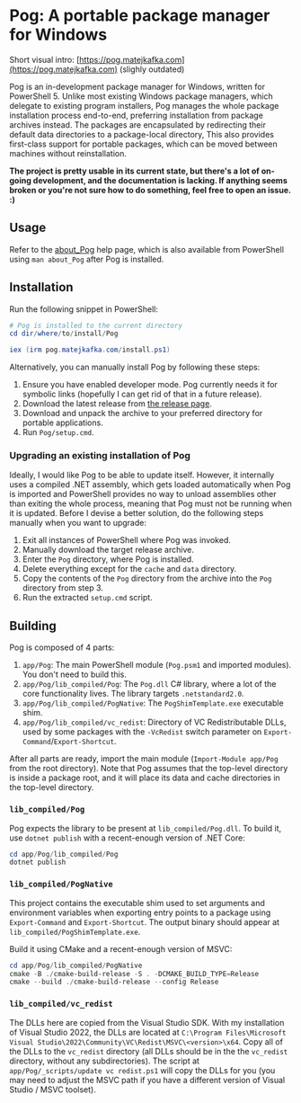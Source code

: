 # Pog: A portable package manager for Windows

Short visual intro: [https://pog.matejkafka.com](https://pog.matejkafka.com) (slighly outdated)

Pog is an in-development package manager for Windows, written for PowerShell 5. Unlike most existing Windows package managers, which delegate to existing program installers, Pog manages the whole package installation process end-to-end, preferring installation from package archives instead. The packages are encapsulated by redirecting their default data directories to a package-local directory, This also provides first-class support for portable packages, which can be moved between machines without reinstallation.

**The project is pretty usable in its current state, but there's a lot of on-going development, and the documentation is lacking. If anything seems broken or you're not sure how to do something, feel free to open an issue. :)**

## Usage

Refer to the [about_Pog](./app/Pog/about_Pog.help.txt) help page, which is also available from PowerShell using `man about_Pog` after Pog is installed.

## Installation

Run the following snippet in PowerShell:

```powershell
# Pog is installed to the current directory
cd dir/where/to/install/Pog

iex (irm pog.matejkafka.com/install.ps1)
```

Alternatively, you can manually install Pog by following these steps:

1. Ensure you have enabled developer mode. Pog currently needs it for symbolic links (hopefully I can get rid of that in a future release).
2. Download the latest release from [the release page](https://github.com/MatejKafka/Pog/releases/).
3. Download and unpack the archive to your preferred directory for portable applications.
4. Run `Pog/setup.cmd`.

### Upgrading an existing installation of Pog

Ideally, I would like Pog to be able to update itself. However, it internally uses a compiled .NET assembly, which gets loaded automatically when Pog is imported and PowerShell provides no way to unload assemblies other than exiting the whole process, meaning that Pog must not be running when it is updated. Before I devise a better solution, do the following steps manually when you want to upgrade:

1. Exit all instances of PowerShell where Pog was invoked.
2. Manually download the target release archive.
3. Enter the `Pog` directory, where Pog is installed.
4. Delete everything except for the `cache` and `data` directory.
5. Copy the contents of the `Pog` directory from the archive into the `Pog` directory from step 3.
6. Run the extracted `setup.cmd` script.

## Building

Pog is composed of 4 parts:

1. `app/Pog`: The main PowerShell module (`Pog.psm1` and imported modules). You don't need to build this.
2. `app/Pog/lib_compiled/Pog`: The `Pog.dll` C# library, where a lot of the core functionality lives. The library targets `.netstandard2.0`.
3. `app/Pog/lib_compiled/PogNative`: The `PogShimTemplate.exe` executable shim.
4. `app/Pog/lib_compiled/vc_redist`: Directory of VC Redistributable DLLs, used by some packages with the `-VcRedist` switch parameter on `Export-Command`/`Export-Shortcut`.

After all parts are ready, import the main module (`Import-Module app/Pog` from the root directory). Note that Pog assumes that the top-level directory is inside a package root, and it will place its data and cache directories in the top-level directory.

### `lib_compiled/Pog`

Pog expects the library to be present at `lib_compiled/Pog.dll`. To build it, use `dotnet publish` with a recent-enough version of .NET Core:

```powershell
cd app/Pog/lib_compiled/Pog
dotnet publish
```

### `lib_compiled/PogNative`

This project contains the executable shim used to set arguments and environment variables when exporting entry points to a package using `Export-Command` and `Export-Shortcut`. The output binary should appear at `lib_compiled/PogShimTemplate.exe`.

Build it using CMake and a recent-enough version of MSVC:

```powershell
cd app/Pog/lib_compiled/PogNative
cmake -B ./cmake-build-release -S . -DCMAKE_BUILD_TYPE=Release
cmake --build ./cmake-build-release --config Release
```

### `lib_compiled/vc_redist`

The DLLs here are copied from the Visual Studio SDK. With my installation of Visual Studio 2022, the DLLs are located at `C:\Program Files\Microsoft Visual Studio\2022\Community\VC\Redist\MSVC\<version>\x64`. Copy all of the DLLs to the `vc_redist` directory (all DLLs should be in the the `vc_redist` directory, without any subdirectories). The script at `app/Pog/_scripts/update vc redist.ps1` will copy the DLLs for you (you may need to adjust the MSVC path if you have a different version of Visual Studio / MSVC toolset).